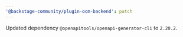 ```yaml
---
'@backstage-community/plugin-ocm-backend': patch
---
```


Updated dependency `@openapitools/openapi-generator-cli` to `2.20.2`.
